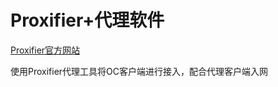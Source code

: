 # Proxifier+代理软件

[Proxifier官方网站](https://www.proxifier.com/)

使用Proxifier代理工具将OC客户端进行接入，配合代理客户端入网 

